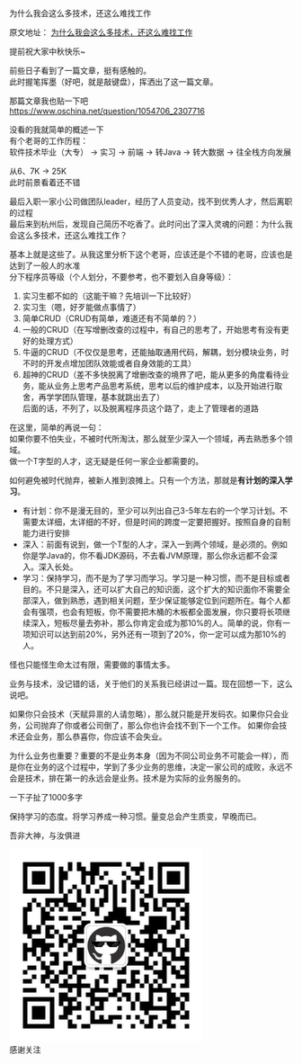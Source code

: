 为什么我会这么多技术，还这么难找工作

原文地址： 
[为什么我会这么多技术，还这么难找工作](https://copyfuture.com/blogs-details/201909121521222967lzuru8ty4p43qj)

提前祝大家中秋快乐~  

前些日子看到了一篇文章，挺有感触的。  
此时握笔挥墨（好吧，就是敲键盘），挥洒出了这一篇文章。   

那篇文章我也贴一下吧   
https://www.oschina.net/question/1054706_2307716  

没看的我就简单的概述一下    
有个老哥的工作历程：  
软件技术毕业（大专） -> 实习 -> 前端 -> 转Java -> 转大数据 
-> 往全栈方向发展   

从6、7K -> 25K  
此时前景看着还不错  

最后入职一家小公司做团队leader，经历了人员变动，找不到优秀人才，然后离职的过程   
最后来到杭州后，发现自己简历不吃香了。此时问出了深入灵魂的问题：为什么我会这么多技术，还这么难找工作？    

基本上就是这些了。从我这里分析下这个老哥，应该还是个不错的老哥，应该也是达到了一般人的水准  
分下程序员等级（个人划分，不要参考，也不要划入自身等级）： 
1. 实习生都不如的（这能干嘛？先培训一下比较好）  
2. 实习生（嗯，好歹能做点事情了）  
3. 简单CRUD（CRUD有简单，难道还有不简单的？）
4. 一般的CRUD（在写增删改查的过程中，有自己的思考了，开始思考有没有更好的处理方式）
5. 牛逼的CRUD（不仅仅是思考，还能抽取通用代码，解耦，划分模块业务，时不时的开发点增加团队效能或者自身效能的工具）  
6. 超神的CRUD（差不多快脱离了增删改查的境界了吧，能从更多的角度看待业务，能从业务上思考产品思考系统，思考以后的维护成本，以及开始进行取舍，再学学团队管理，基本就跳出去了）   
后面的话，不列了，以及脱离程序员这个路了，走上了管理者的道路

在这里，简单的再说一句：  
如果你要不怕失业，不被时代所淘汰，那么就至少深入一个领域，再去熟悉多个领域。   
做一个T字型的人才，这无疑是任何一家企业都需要的。   

如何避免被时代抛弃，被新人推到浪摊上。只有一个方法，那就是**有计划的深入学习**。   

- 有计划：你不是漫无目的，至少可以列出自己3-5年左右的一个学习计划。不需要太详细，太详细的不好，但是时间的跨度一定要把握好。按照自身的自制能力进行安排  
- 深入：前面有说到，做一个T型的人才，深入一到两个领域，是必须的。例如你是学Java的，你不看JDK源码，不去看JVM原理，那么你永远都不会深入。深入长处。    
- 学习：保持学习，而不是为了学习而学习。学习是一种习惯，而不是目标或者目的。不只是深入，还可以扩大自己的知识面，这个扩大的知识面你不需要全部深入，做到熟悉，遇到相关问题，至少保证能够定位到问题所在。每个人都会有强项，也会有短板，你不需要把木桶的木板都全面发展，你只要将长项继续深入，短板尽量去弥补，那么你肯定会成为那10%的人。简单的说，你有一项知识可以达到前20%，另外还有一项到了20%，你一定可以成为那10%的人。  

怪也只能怪生命太过有限，需要做的事情太多。   

业务与技术，没记错的话，关于他们的关系我已经讲过一篇。现在回想一下，这么说吧。  

如果你只会技术（天赋异禀的人请忽略），那么就只能是开发码农。如果你只会业务，公司抛弃了你或者公司倒了，那么你也许会找不到下一个工作。 如果你会技术还会业务，那么恭喜你，你应该不会失业。   

为什么业务也重要？重要的不是业务本身（因为不同公司业务不可能会一样），而是你在业务的这个过程中，学到了多少业务的思维，决定一家公司的成败，永远不会是技术，排在第一的永远会是业务。技术是为实际的业务服务的。    
 
一下子扯了1000多字  

保持学习的态度。将学习养成一种习惯。量变总会产生质变，早晚而已。  


吾非大神，与汝俱进  

![程序编程之旅](https://github.com/chenhaoxiang/JDK1.8/blob/master/doc/images/cxbczl.jpg?raw=true)   
感谢关注  
 
